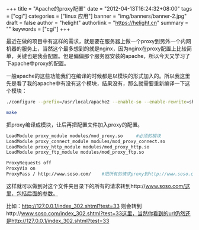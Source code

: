 +++
title = "Apache的proxy配置"
date = "2012-04-13T16:24:32+08:00"
tags = ["cgi"]
categories = ["linux 应用"]
banner = "img/banners/banner-2.jpg"
draft = false
author = "helight"
authorlink = "https://helight.cn"
summary = ""
keywords = ["cgi"]
+++

最近在做的项目中有这样的需求，就是要在服务器上做一个proxy到另外一个内网机器的服务上，当然这个最多想到的就是nginx，因为nginx在proxy配置上比较简单，关键也是我会配置。但是偏偏那个服务器安装的apache，所以今天又学习了下apache中proxy的配置。

一般apache的这些功能我们在编译的时候都是以模块的形式加入的。所以我这里先是看了我的apache中有没有这个模块，结果没有，那么就需要重新编译一下这个模块：
<!--more-->
```sh
./configure --prefix=/usr/local/apache2 --enable-so --enable-rewrite=shared --enable-proxy=shared

make
```
把proxy编译成模块，让后再把配置文件加入proxy的配置。
```sh
LoadModule proxy_module modules/mod_proxy.so     #必须的模块
LoadModule proxy_connect_module modules/mod_proxy_connect.so
LoadModule proxy_http_module modules/mod_proxy_http.so
LoadModule proxy_ftp_module modules/mod_proxy_ftp.so

ProxyRequests off
ProxyVia on
ProxyPass / http://www.soso.com/    #把所有的请求proxy到http://www.soso.com/下面。
```
这样就可以做到对这个文件夹目录下的所有的请求转到http://www.soso.com/这里，包括后面的参数。

比如：http://127.0.0.1/index_302.shtml?test=33 则会转到http://www.soso.com/index_302.shtml?test=33这里，当然你看到的url仍然还是http://127.0.0.1/index_302.shtml?test=33